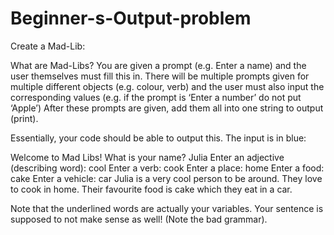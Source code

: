 # Beginner-s-Output-problem
Create a Mad-Lib:

What are Mad-Libs?
You are given a prompt (e.g. Enter a name) and the user themselves must fill this in. 
There will be multiple prompts given for multiple different objects (e.g. colour, verb) and the user must also input the corresponding values (e.g. if the prompt is ‘Enter a number’ do not put ‘Apple’) 
After these prompts are given, add them all into one string to output (print). 

Essentially, your code should be able to output this. The input is in blue: 

Welcome to Mad Libs!
What is your name? Julia
Enter an adjective (describing word): cool
Enter a verb: cook
Enter a place: home
Enter a food: cake
Enter a vehicle: car
Julia is a very cool person to be around. They love to cook in home. Their favourite food is cake which they eat in a car. 

Note that the underlined words are actually your variables. Your sentence is supposed to not make sense as well! (Note the bad grammar). 
